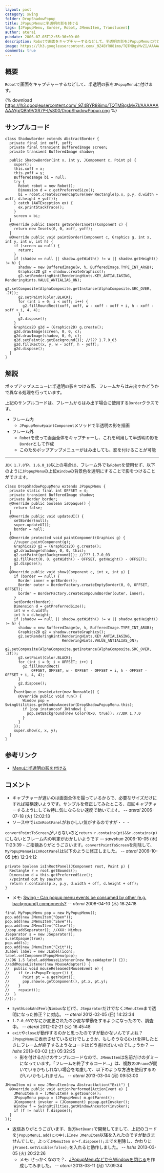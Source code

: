 ```yaml
---
layout: post
category: swing
folder: DropShadowPopup
title: JPopupMenuに半透明の影を付ける
tags: [JPopupMenu, Border, Robot, JMenuItem, Translucent]
author: aterai
pubdate: 2006-07-03T12:55:36+09:00
description: Robotで画面をキャプチャーするなどして、半透明の影をJPopupMenuに付けます。
image: https://lh3.googleusercontent.com/_9Z4BYR88imo/TQTMBgsMvZI/AAAAAAAAAYg/QBh9VXR7P-I/s800/DropShadowPopup.png
comments: true
---
```

## 概要
`Robot`で画面をキャプチャーするなどして、半透明の影を`JPopupMenu`に付けます。

{% download https://lh3.googleusercontent.com/_9Z4BYR88imo/TQTMBgsMvZI/AAAAAAAAAYg/QBh9VXR7P-I/s800/DropShadowPopup.png %}

## サンプルコード
<pre class="prettyprint"><code>class ShadowBorder extends AbstractBorder {
  private final int xoff, yoff;
  private final transient BufferedImage screen;
  private transient BufferedImage shadow;

  public ShadowBorder(int x, int y, JComponent c, Point p) {
    super();
    this.xoff = x;
    this.yoff = y;
    BufferedImage bi = null;
    try {
      Robot robot = new Robot();
      Dimension d = c.getPreferredSize();
      bi = robot.createScreenCapture(new Rectangle(p.x, p.y, d.width + xoff, d.height + yoff));
    } catch (AWTException ex) {
      ex.printStackTrace();
    }
    screen = bi;
  }
  @Override public Insets getBorderInsets(Component c) {
    return new Insets(0, 0, xoff, yoff);
  }
  @Override public void paintBorder(Component c, Graphics g, int x, int y, int w, int h) {
    if (screen == null) {
      return;
    }
    if (shadow == null || shadow.getWidth() != w || shadow.getHeight() != h) {
      shadow = new BufferedImage(w, h, BufferedImage.TYPE_INT_ARGB);
      Graphics2D g2 = shadow.createGraphics();
      g2.setRenderingHint(RenderingHints.KEY_ANTIALIASING, RenderingHints.VALUE_ANTIALIAS_ON);
      g2.setComposite(AlphaComposite.getInstance(AlphaComposite.SRC_OVER, .2f));
      g2.setPaint(Color.BLACK);
      for (int i = 0; i &lt; xoff; i++) {
        g2.fillRoundRect(xoff, xoff, w - xoff - xoff + i, h - xoff - xoff + i, 4, 4);
      }
      g2.dispose();
    }
    Graphics2D g2d = (Graphics2D) g.create();
    g2d.drawImage(screen, 0, 0, c);
    g2d.drawImage(shadow, 0, 0, c);
    g2d.setPaint(c.getBackground()); //??? 1.7.0_03
    g2d.fillRect(x, y, w - xoff, h - yoff);
    g2d.dispose();
  }
}
</code></pre>

## 解説
ポップアップメニューに半透明の影をつける際、フレームからはみ出すかどうかで異なる処理を行っています。

上記のサンプルコードは、フレームからはみ出す場合に使用する`Border`クラスです。

- フレーム内
    - `JPopupMenu#paintComponent`メソッドで半透明の影を描画
- フレーム外
    - `Robot`を使って画面全体をキャプチャーし、これを利用して半透明の影を`Border`として作成
    - このためポップアップメニューがはみ出しても、影を付けることが可能

<!-- dummy comment line for breaking list -->

- - - -
`JDK 1.7.0`や、`1.6.0_10`以上の場合は、フレーム外でも`Robot`を使用せず、以下のように`JPopupMenu`の上位`Window`の背景色を透明にすることで影をつけることができます。

<pre class="prettyprint"><code>class DropShadowPopupMenu extends JPopupMenu {
  private static final int OFFSET = 4;
  private transient BufferedImage shadow;
  private Border border;
  @Override public boolean isOpaque() {
    return false;
  }
  @Override public void updateUI() {
    setBorder(null);
    super.updateUI();
    border = null;
  }
  @Override protected void paintComponent(Graphics g) {
    //super.paintComponent(g);
    Graphics2D g2 = (Graphics2D) g.create();
    g2.drawImage(shadow, 0, 0, this);
    g2.setPaint(getBackground()); //??? 1.7.0_03
    g2.fillRect(0, 0, getWidth() - OFFSET, getHeight() - OFFSET);
    g2.dispose();
  }
  @Override public void show(Component c, int x, int y) {
    if (border == null) {
      Border inner = getBorder();
      Border outer = BorderFactory.createEmptyBorder(0, 0, OFFSET, OFFSET);
      border = BorderFactory.createCompoundBorder(outer, inner);
    }
    setBorder(border);
    Dimension d = getPreferredSize();
    int w = d.width;
    int h = d.height;
    if (shadow == null || shadow.getWidth() != w || shadow.getHeight() != h) {
      shadow = new BufferedImage(w, h, BufferedImage.TYPE_INT_ARGB);
      Graphics2D g2 = shadow.createGraphics();
      g2.setRenderingHint(RenderingHints.KEY_ANTIALIASING,
                          RenderingHints.VALUE_ANTIALIAS_ON);
      g2.setComposite(AlphaComposite.getInstance(AlphaComposite.SRC_OVER, .2f));
      g2.setPaint(Color.BLACK);
      for (int i = 0; i &lt; OFFSET; i++) {
        g2.fillRoundRect(
            OFFSET, OFFSET, w - OFFSET - OFFSET + i, h - OFFSET - OFFSET + i, 4, 4);
      }
      g2.dispose();
    }
    EventQueue.invokeLater(new Runnable() {
      @Override public void run() {
        Window pop = SwingUtilities.getWindowAncestor(DropShadowPopupMenu.this);
        if (pop instanceof JWindow) {
          pop.setBackground(new Color(0x0, true)); //JDK 1.7.0
        }
      }
    });
    super.show(c, x, y);
  }
}
</code></pre>

## 参考リンク
- [Menuに半透明の影を付ける](http://ateraimemo.com/Swing/MenuWithShadow.html)

<!-- dummy comment line for breaking list -->

## コメント
- キャプチャーが遅いのは画面全体を撮っているからで、必要なサイズだけにすれば結構速いようです。サンプルを修正してみたところ、毎回キャプチャーするようにしても特に気にならない速度で動いてます。 -- *aterai* 2006-07-18 (火) 12:02:13
- ソース中で`isInRootPanel`がおかしい気がするのですが・・・

<!-- dummy comment line for breaking list -->
`convertPointToScreen`がいらないのと`return r.contains(pt)&&r.contains(p)`にしないとフレーム内の判定がおかしいようです -- *sawshun* 2006-10-05 (木) 11:23:39
    - ご指摘ありがとうごさいます。`convertPointToScreen`を削除して、`MyPopupMenu#isInRootPanel`は以下のように修正しました。 -- *aterai* 2006-10-05 (木) 12:34:12

<!-- dummy comment line for breaking list -->

<pre class="prettyprint"><code>private boolean isInRootPanel(JComponent root, Point p) {
  Rectangle r = root.getBounds();
  Dimension d = this.getPreferredSize();
  //pointed out by sawshun
  return r.contains(p.x, p.y, d.width + off, d.height + off);
}
</code></pre>

- メモ: [Swing - Can popup menu events be consumed by other (e.g. background) components?](https://community.oracle.com/thread/1393754) -- *aterai* 2008-04-10 (木) 18:24:18

<!-- dummy comment line for breaking list -->

<pre class="prettyprint"><code>final MyPopupMenu pop = new MyPopupMenu();
pop.add(new JMenuItem("Open"));
pop.add(new JMenuItem("Save"));
pop.add(new JMenuItem("Close"));
//pop.addSeparator(); //XXX: Nimbus
JSeparator s = new JSeparator();
s.setOpaque(true);
pop.add(s);
pop.add(new JMenuItem("Exit"));
JLabel label = new JLabel(icon);
label.setComponentPopupMenu(pop);
//JDK 1.5 label.addMouseListener(new MouseAdapter() {});
//addMouseListener(new MouseAdapter() {
//  public void mouseReleased(MouseEvent e) {
//    if (e.isPopupTrigger()) {
//      Point pt = e.getPoint();
//      pop.show(e.getComponent(), pt.x, pt.y);
//    }
//    repaint();
//  }
//});
</code></pre>
- `SynthLookAndFeel`(`Nimbus`など)で、`JSeparator`だけでなく`JMenuItem`まで透明になった修正？に対応。 -- *aterai* 2012-02-05 (日) 14:22:34
- `1.7.0_03`でなにか変更されたのか変な挙動をするようになったので、調査中。 -- *aterai* 2012-02-21 (火) 16:45:48
- `exit`や`close`が動作するのかと思ったのですが動かないんですよね？ `JPopupMenu`に表示させているだけでしょうか、もしそうなら`Exit`を押したときにフレームが終了するようなコードはどう書けばいいのでしょうか？ -- *hshs* 2013-03-02 (土) 05:32:25
    - 影を付けるだけのサンプルコードなので、`JMenuItem`は名前だけのダミーになっています。「フレームを終了するコード…」は、複数の`JFrame`が開いているかもしれない場合を考慮して、以下のような方法を使用するのがいいかもしれません。 -- *aterai* 2013-03-04 (月) 09:53:00

<!-- dummy comment line for breaking list -->

<pre class="prettyprint"><code>JMenuItem mi = new JMenuItem(new AbstractAction("Exit") {
  @Override public void actionPerformed(ActionEvent e) {
    JMenuItem m = (JMenuItem) e.getSource();
    JPopupMenu popup = (JPopupMenu) m.getParent();
    JComponent invoker = (JComponent) popup.getInvoker();
    Window f = SwingUtilities.getWindowAncestor(invoker);
    if (f != null) f.dispose();
  }
});
</code></pre>
- 返信ありがとうございます、当方`NetBeans`で開発してまして、上記のコードを`jPopupMenu1.add(この中);`に`new JMenuItem`以降を入れたのですが動きませんでした。よって`JMenuItem m`～`f.dispose();`までを削除し、かわりに`jFrame1.setVisible(false);`を入れると動作しました。 -- *hshs* 2013-03-05 (火) 20:22:26
    - メモ: せっかくなので？、[JPopupMenuなどからWindowを閉じる](http://ateraimemo.com/Swing/WindowClosingAction.html)を作成してみました。 -- *aterai* 2013-03-11 (月) 17:09:34

<!-- dummy comment line for breaking list -->
